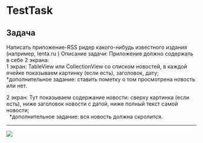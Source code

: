 # TestTask
## Задача
Написать приложение-RSS ридер какого-нибудь известного издания (например, lenta.ru )
Описание задачи:
Приложение должно содержать в себе 2 экрана:<br>
1 экран: TableView или CollectionView со списком новостей, в каждой ячейке показываем картинку (если есть), заголовок, дату;<br>
*дополнительное задание: ставить пометку о том просмотрена новость или нет.<br>

2 экран: Тут показываем содержание новости: сверху картинка (если есть), ниже заголовок новости с датой, ниже полный текст самой новости;<br>   
*дополнительное задание: вся новость должна скролится.
_______________________________
![](https://github.com/iosVictor/TestTask/blob/main/Simulator%20Screen%20Recording%20-%20iPhone%2014%20Pro%20-%202023-04-04%20at%2000.01.29.gif)

